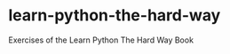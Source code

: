 learn-python-the-hard-way
=========================

Exercises of the Learn Python The Hard Way Book
